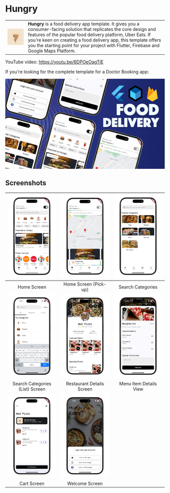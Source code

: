 # Hungry
<table>
  <tr>
    <td><img src="assets/icons/app_icon.png" alt="Hungry" style="width: 300px;"/></td>
    <td>
      <strong>Hungry</strong> is a food delivery app template. It gives you a consumer-facing solution that replicates the core design and features of the popular food delivery platform, Uber Eats. If you're keen on creating a food delivery app, this template offers you the starting point for your project with Flutter, Firebase and Google Maps Platform. 
    </td>
  </tr>
</table>


YouTube video: https://youtu.be/6DPOeOagTlE

If you're looking for the complete template for a Doctor Booking app:

![Hero](screenshots/hungry_preview_thumbnail.png)


## Screenshots
|![Home Screen](screenshots/hungry-1.png) | ![Home Screen (Pick-up)](screenshots/hungry-2.png) | ![Search Categories](screenshots/hungry-3.png) |
|:---:|:---:|:---:|
| Home Screen | Home Screen (Pick-up) | Search Categories |
| ![Search Categories (List)](screenshots/hungry-4.png) | ![Restaurant Details Screen](screenshots/hungry-6.png) | ![Menu Item Details View](screenshots/hungry-7.png) |
| Search Categories (List) Screen | Restaurant Details Screen | Menu Item Details View |
| ![Cart Screen](screenshots/hungry-8.png)| ![Welcome Screen](screenshots/hungry-9.png) |  |
| Cart Screen | Welcome Screen |  |
